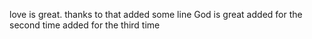 love is great. thanks to that
added some line
God is great
added for the second time
added for the third time
